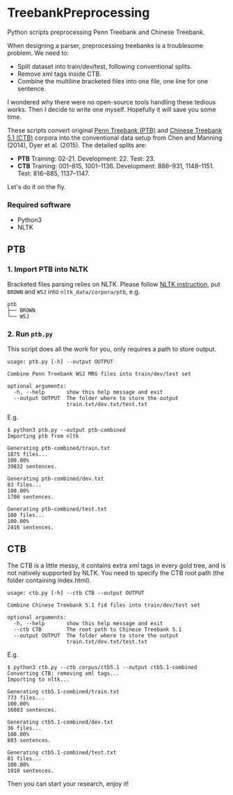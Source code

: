 # TreebankPreprocessing
Python scripts preprocessing Penn Treebank and Chinese Treebank. 
 
When designing a parser, preprocessing treebanks is a troublesome problem. We need to:
 
- Split dataset into train/dev/test, following conventional splits.
- Remove xml tags inside CTB.
- Combine the multiline bracketed files into one file, one line for one sentence.

I wondered why there were no open-source tools handling these tedious works. Then I decide to write one myself. Hopefully it will save you some time.
 
These scripts convert original [Penn Treebank (PTB)](https://catalog.ldc.upenn.edu/ldc99t42) and [Chinese Treebank 5.1 (CTB)](https://catalog.ldc.upenn.edu/LDC2005T01) corpora into the conventional data setup from Chen and Manning (2014), Dyer et al. (2015). The detailed splits are:

- **PTB** Training: 02-21. Development: 22. Test: 23.
- **CTB** Training: 001–815, 1001–1136. Development: 886–931, 1148–1151. Test: 816–885, 1137–1147.
 
Let's do it on the fly.

### Required software

- Python3
- NLTK
 
## PTB
 
### 1. Import PTB into NLTK

Bracketed files parsing relies on NLTK. Please follow [NLTK instruction](http://www.nltk.org/howto/corpus.html#parsed-corpora), put `BROWN` and `WSJ` into `nltk_data/corpora/ptb`, e.g.

```
ptb
├── BROWN
└── WSJ
```
### 2. Run `ptb.py`

This script does all the work for you, only requires a path to store output.

```text
usage: ptb.py [-h] --output OUTPUT

Combine Penn Treebank WSJ MRG files into train/dev/test set

optional arguments:
  -h, --help       show this help message and exit
  --output OUTPUT  The folder where to store the output
                   train.txt/dev.txt/test.txt
```

E.g.

```
$ python3 ptb.py --output ptb-combined
Importing ptb from nltk

Generating ptb-combined/train.txt
1875 files...
100.00%
39832 sentences.

Generating ptb-combined/dev.txt
83 files...
100.00%
1700 sentences.

Generating ptb-combined/test.txt
100 files...
100.00%
2416 sentences.
```

## CTB

The CTB is a little messy, it contains extra xml tags in every gold tree, and is not natively supported by NLTK. You need to specify the CTB root path (the folder containing index.html).

```
usage: ctb.py [-h] --ctb CTB --output OUTPUT

Combine Chinese Treebank 5.1 fid files into train/dev/test set

optional arguments:
  -h, --help       show this help message and exit
  --ctb CTB        The root path to Chinese Treebank 5.1
  --output OUTPUT  The folder where to store the output
                   train.txt/dev.txt/test.txt
```

E.g.

```text
$ python3 ctb.py --ctb corpus/ctb5.1 --output ctb5.1-combined
Converting CTB: removing xml tags...
Importing to nltk...

Generating ctb5.1-combined/train.txt
773 files...
100.00%
16083 sentences.

Generating ctb5.1-combined/dev.txt
36 files...
100.00%
803 sentences.

Generating ctb5.1-combined/test.txt
81 files...
100.00%
1910 sentences.
```

Then you can start your research, enjoy it!



